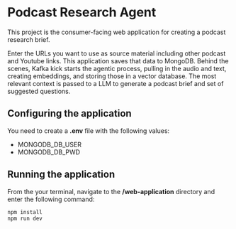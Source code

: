 # Podcast Research Agent
This project is the consumer-facing web application for creating a podcast research brief.

Enter the URLs you want to use as source material including other podcast and Youtube links. This application
saves that data to MongoDB. Behind the scenes, Kafka kick starts the agentic process, pulling in the audio and text,
creating embeddings, and storing those in a vector database. The most relevant context
is passed to a LLM to generate a podcast brief and set of suggested questions.

## Configuring the application

You need to create a **.env** file with the following values:
* MONGODB_DB_USER
* MONGODB_DB_PWD

## Running the application

From the your terminal, navigate to the **/web-application** directory and enter the following command:

```shell
npm install
npm run dev
```